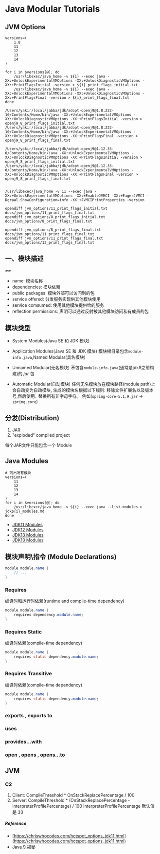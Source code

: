 # Java Modular Tutorials

## JVM Options
```shell
versions=(
    1.8
    11
    12
    13
    14
)

for i in $versions[@]; do
    /usr/libexec/java_home -v ${i} --exec java -XX:+UnlockExperimentalVMOptions -XX:+UnlockDiagnosticVMOptions -XX:+PrintFlagsInitial -version > ${i}_print_flags_initial.txt
    /usr/libexec/java_home -v ${i} --exec java -XX:+UnlockExperimentalVMOptions -XX:+UnlockDiagnosticVMOptions -XX:+PrintFlagsFinal -version > ${i}_print_flags_final.txt
done

/Users/yakir/local/jabba/jdk/adopt-openj9@1.8.222-10/Contents/Home/bin/java -XX:+UnlockExperimentalVMOptions -XX:+UnlockDiagnosticVMOptions -XX:+PrintFlagsInitial -version > openj9_8_print_flags_initial.txt
/Users/yakir/local/jabba/jdk/adopt-openj9@1.8.222-10/Contents/Home/bin/java -XX:+UnlockExperimentalVMOptions -XX:+UnlockDiagnosticVMOptions -XX:+PrintFlagsFinal -version > openj9_8_print_flags_final.txt

/Users/yakir/local/jabba/jdk/adopt-openj9@1.12.33-0/Contents/Home/bin/java -XX:+UnlockExperimentalVMOptions -XX:+UnlockDiagnosticVMOptions -XX:+PrintFlagsInitial -version > openj9_8_print_flags_initial.txt
/Users/yakir/local/jabba/jdk/adopt-openj9@1.12.33-0/Contents/Home/bin/java -XX:+UnlockExperimentalVMOptions -XX:+UnlockDiagnosticVMOptions -XX:+PrintFlagsFinal -version > openj9_8_print_flags_final.txt


/usr/libexec/java_home -v 11 --exec java -XX:+UnlockExperimentalVMOptions -XX:+EnableJVMCI -XX:+EagerJVMCI -Dgraal.ShowConfiguration=info -XX:+JVMCIPrintProperties -version

opendiff jvm_options/11_print_flags_initial.txt docs/jvm_options/11_print_flags_final.txt
opendiff jvm_options/8_print_flags_initial.txt docs/jvm_options/8_print_flags_final.txt

opendiff jvm_options/8_print_flags_final.txt docs/jvm_options/11_print_flags_final.txt
opendiff jvm_options/11_print_flags_final.txt docs/jvm_options/13_print_flags_final.txt
```

## 一、模块描述
_**<module path> == <module name>**_ 

- name: 模块名称
- dependencies: 模块依赖
- public packages: 模块外部可以访问到的包
- service offered: 分发服务实现供其他模块使用
- service comsumed: 使用其他模块提供给的服务
- reflection permissions: 声明可以通过反射被其他模块访问私有成员的包


## 模块类型
+ System Modules(Java SE 和 JDK 模块)

+ Application Modules(Java SE 和 JDK 模块)
模块根目录包含`module-info.java`,Named Modular(具名模块)

+ Unnamed Modular(无名模块)
**不**包含`module-info.java`(通常是jdk9之前构建)的 _jar_ 包

+ Automatic Modular(自动模块)
任何无名模块放在模块路径(module path)上会自动变为自动模块, 
生成的模块名根据以下规则: 移除文件扩展名以及版本号,然后使用`.` 替换所有非字母字符。
例如(`spring-core-5.1.9.jar` => `spring.core`)


## 分发(Distribution)
1. JAR 
2. "exploded" compiled project

每个JAR文件只能包含一个 Module

## Java Modules
```shell
# 列出所有模块
versions=(
    11
    12
    13
    14
)
for i in $versions[@]; do
    /usr/libexec/java_home -v ${i} --exec java --list-modules > jdk${i}_modules.md
done
```
- [JDK11 Modules](docs/modules/jdk11_modules.md)
- [JDK12 Modules](docs/modules/jdk12_modules.md)
- [JDK13 Modules](docs/modules/jdk13_modules.md)
- [JDK13 Modules](docs/modules/jdk13_modules.md)


## 模块声明\指令 (Module Declarations)
```java
module module.name {
    // ...
}
```

### Requires
编译时和运行时依赖(runtime and compile-time dependency)
```java
module module.name {
    requires dependency.module.name;
}
```

### Requires Static
编译时依赖(compile-time dependency)
```java
module module.name {
    requires static dependency.module.name;
}
```

### Requires Transitive
编译时依赖(compile-time dependency)
```java
module module.name {
    requires static dependency.module.name;
}
```

### exports , exports to
### uses
### provides...with
### open , opens , opens...to


## JVM
### C2
1. Client: CompileThreshold * OnStackReplacePercentage / 100
2. Server: CompileThreshold * (OnStackReplacePercentage - InterpreterProfilePercentage) / 100 
InterpreterProfilePercentage 默认值是 33

##### Reference
+ [https://chriswhocodes.com/hotspot_options_jdk11.html](https://chriswhocodes.com/hotspot_options_jdk11.html)
+ [Java 9 揭秘](https://www.cnblogs.com/IcanFixIt/p/7278696.html)